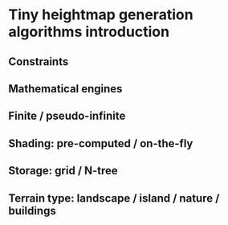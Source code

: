 # Tiny heightmap generation algorithms introduction

## Constraints

## Mathematical engines

## Finite / pseudo-infinite

## Shading: pre-computed / on-the-fly

## Storage: grid / N-tree

## Terrain type: landscape / island / nature / buildings

